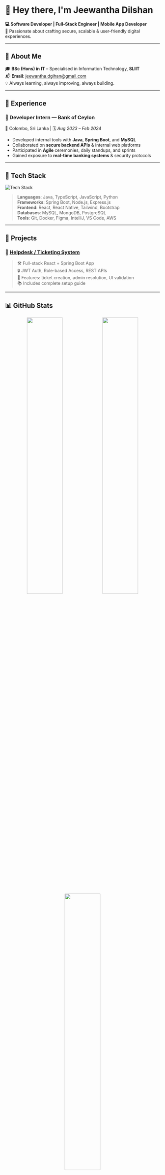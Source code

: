 # 👋 Hey there, I'm Jeewantha Dilshan

**💻 Software Developer | Full-Stack Engineer | Mobile App Developer**  
🚀 Passionate about crafting secure, scalable & user-friendly digital experiences.

---

## 📌 About Me

🎓 **BSc (Hons) in IT** – Specialised in Information Technology, **SLIIT**  
📬 **Email**: [jeewantha.dgihan@gmail.com](mailto:jeewantha.dgihan@gmail.com)  
💡 Always learning, always improving, always building.

---

## 💼 Experience

### 💼 Developer Intern — **Bank of Ceylon**  
📍 Colombo, Sri Lanka | 🗓️ *Aug 2023 – Feb 2024*

- Developed internal tools with **Java**, **Spring Boot**, and **MySQL**
- Collaborated on **secure backend APIs** & internal web platforms
- Participated in **Agile** ceremonies, daily standups, and sprints
- Gained exposure to **real-time banking systems** & security protocols

---

## 🧠 Tech Stack

![Tech Stack](https://skillicons.dev/icons?i=java,spring,react,reactnative,nodejs,js,ts,mysql,mongodb,postgres,docker,html,css,tailwind,bootstrap,git,github,figma,aws)

> **Languages**: Java, TypeScript, JavaScript, Python  
> **Frameworks**: Spring Boot, Node.js, Express.js  
> **Frontend**: React, React Native, Tailwind, Bootstrap  
> **Databases**: MySQL, MongoDB, PostgreSQL  
> **Tools**: Git, Docker, Figma, IntelliJ, VS Code, AWS

---

## 🚀 Projects

### 🎫 [Helpdesk / Ticketing System](https://github.com/GihanJeewantha/helpdesk-ticketing-system)

> 🛠️ Full-stack React + Spring Boot App  
> 🔒 JWT Auth, Role-based Access, REST APIs  
> 🧩 Features: ticket creation, admin resolution, UI validation  
> 📚 Includes complete setup guide

---

## 📊 GitHub Stats

<div align="center">
  <img src="https://github-readme-stats.vercel.app/api?username=GihanJeewantha&show_icons=true&theme=tokyonight" width="48%" />
  <img src="https://streak-stats.demolab.com?user=GihanJeewantha&theme=tokyonight" width="48%" />
</div>

<div align="center">
  <img src="https://github-readme-stats.vercel.app/api/top-langs/?username=GihanJeewantha&layout=compact&theme=tokyonight" width="48%" />
</div>

---

## 📜 Certifications

<!-- You can add certs here when ready -->
*(Coming soon)*

---

## 🤝 Connect With Me

<div align="center">
  <a href="https://www.linkedin.com/in/jeewantha-dilshan/" target="_blank">
    <img src="https://img.shields.io/badge/LinkedIn-Jeewantha%20Dilshan-blue?style=for-the-badge&logo=linkedin" />
  </a>
  <a href="mailto:jeewantha.dgihan@gmail.com" target="_blank">
    <img src="https://img.shields.io/badge/Email-jeewantha.dgihan@gmail.com-red?style=for-the-badge&logo=gmail" />
  </a>
  <a href="https://www.buymeacoffee.com/jeewantha" target="_blank">
    <img src="https://img.shields.io/badge/Buy%20Me%20a%20Coffee-yellow?style=for-the-badge&logo=buymeacoffee&logoColor=black" />
  </a>
</div>

---

<div align="center">
  <img src="https://readme-typing-svg.demolab.com?font=Fira+Code&size=24&pause=1000&color=FF6C00&center=true&vCenter=true&width=700&lines=Thanks+for+stopping+by!;Let's+build+something+amazing+together!"/>
</div>
